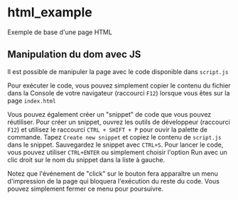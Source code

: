 # html_example
Exemple de base d'une page HTML

## Manipulation du dom avec JS
Il est possible de manipuler la page avec le code disponible dans `script.js`

Pour exécuter le code, vous pouvez simplement copier le contenu du fichier dans la Console de votre navigateur (raccourci `F12`) lorsque vous êtes sur la page `index.html`

Vous pouvez également créer un "snippet" de code que vous pouvez réutiliser. 
Pour créer un snippet, ouvrez les outils de développeur (raccourci `F12`) et utilisez le raccourci `CTRL + SHIFT + P` pour ouvir la palette de commande. Tapez `Create new snippet` et copiez le contenu de `script.js` dans le snippet. Sauvegardez le snippet avec `CTRL+S`.
Pour lancer le code, vous pouvez utiliser `CTRL+ENTER` ou simplement choisir l'option Run avec un clic droit sur le nom du snippet dans la liste à gauche.

Notez que l'événement de "click" sur le bouton fera apparaître un menu d'impression de la page qui bloquera l'exécution du reste du code. Vous pouvez simplement fermer ce menu pour poursuivre. 
